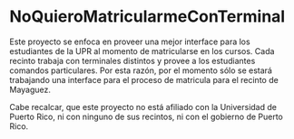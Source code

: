 # NoQuieroMatricularmeConTerminal

Este proyecto se enfoca en proveer una mejor interface para los estudiantes de la UPR al momento de matricularse en los cursos.
Cada recinto trabaja con terminales distintos y provee a los estudiantes comandos particulares.  Por esta razón, por el momento sólo se estará trabajando una interface para el proceso de matricula para el recinto de Mayaguez.

Cabe recalcar, que este proyecto no está afiliado con la Universidad de Puerto Rico, ni con ninguno de sus recintos, ni con el gobierno de Puerto Rico.
